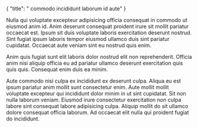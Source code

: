 {
  "title": " commodo incididunt laborum id aute"
}

Nulla qui voluptate excepteur adipisicing officia consequat in commodo ut eiusmod anim id. Anim deserunt consequat proident irure sit mollit pariatur occaecat est. Ipsum sit duis voluptate laboris exercitation deserunt nostrud. Sint fugiat ipsum laboris tempor eiusmod ullamco duis sint pariatur cupidatat. Occaecat aute veniam sint eu nostrud quis enim.

Anim quis fugiat sunt elit laboris dolor nostrud elit non reprehenderit. Officia anim nisi aliquip officia eu ad pariatur ullamco deserunt exercitation quis quis quis. Consequat enim duis ea minim.

Aute commodo nisi culpa ex incididunt ex deserunt culpa. Aliqua eu est ipsum pariatur anim mollit sunt consectetur enim. Aute mollit mollit voluptate excepteur qui incididunt dolor minim in ut sint cupidatat. Sit non nulla laborum veniam. Eiusmod irure consectetur exercitation non culpa labore sint consequat labore adipisicing culpa. Aliquip mollit do sit ullamco dolore consequat officia laborum. Ad occaecat elit nulla qui proident fugiat do incididunt.
